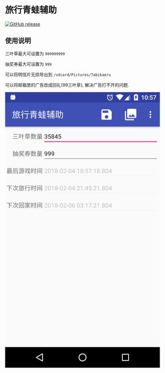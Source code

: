 旅行青蛙辅助
===

[![GitHub release](https://img.shields.io/github/release/aa65535/TabikaeruArchiveModifier.svg)](https://github.com/aa65535/TabikaeruArchiveModifier/releases/latest)

使用说明
---

三叶草最大可设置为 `999999999`

抽奖券最大可设置为 `999`

可以将明信片无损导出到 `/sdcard/Pictures/Tabikaeru`

可以将邮箱里的广告改成回礼(99三叶草), 解决广告打不开的问题.

![](./screenshot/device-2018-02-04-105752.png)
